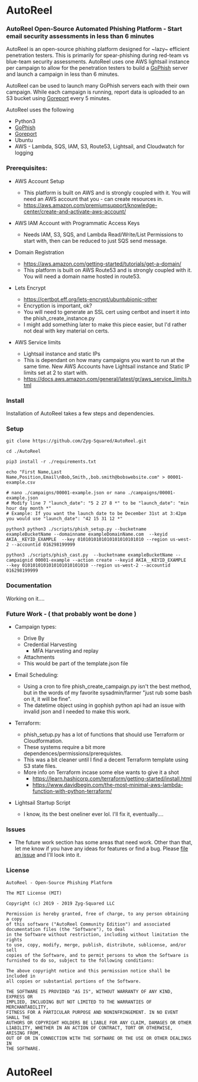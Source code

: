 AutoReel
=======
### AutoReel Open-Source Automated Phishing Platform - Start email security assessments in less than 6 minutes

AutoReel is an open-source phishing platform designed for ~lazy~ efficient penetration testers. This is primarily for spear-phishing during red-team vs blue-team security assessments. AutoReel uses one AWS lightsail instance per campaign to allow for the penetration testers to build a [GoPhish](https://github.com/gophish/gophish) server and launch a campaign in less than 6 minutes. 

AutoReel can be used to launch many GoPhish servers each with their own campaign. While each campaign is running, report data is uploaded to an S3 bucket using [Goreport](https://github.com/chrismaddalena/Goreport) every 5 minutes. 

AutoReel uses the following
 - Python3
 - [GoPhish](https://github.com/gophish/gophish)
 - [Goreport](https://github.com/chrismaddalena/Goreport)
 - Ubuntu
 - AWS - Lambda, SQS, IAM, S3, Route53, Lightsail, and Cloudwatch for logging


### Prerequisites:

 - AWS Account Setup
	 - This platform is built on AWS and is strongly coupled with it. You will need an AWS account that you  - can create resources in. 
	 - https://aws.amazon.com/premiumsupport/knowledge-center/create-and-activate-aws-account/

 - AWS IAM Account with Programmatic Access Keys
	 - Needs IAM, S3, SQS, and Lambda Read/Write/List Permissions to start with, then can be reduced to just SQS send message. 

 - Domain Registration
	 - https://aws.amazon.com/getting-started/tutorials/get-a-domain/
	 - This platform is built on AWS Route53 and is strongly coupled with it. You will need a domain name hosted in route53. 
	
 - Lets Encrypt
	 - https://certbot.eff.org/lets-encrypt/ubuntubionic-other 
	 - Encryption is important, ok?
	 - You will need to generate an SSL cert using certbot and insert it into the phish_create_instance.py
	 - I might add something later to make this piece easier, but I'd rather not deal with key material on certs. 
	
 - AWS Service limits
	 - Lightsail instance and static IPs
	 - This is dependant on how many campaigns you want to run at the same time. New AWS Accounts have Lightsail instance and Static IP limits set at 2 to start with. 
	 - https://docs.aws.amazon.com/general/latest/gr/aws_service_limits.html


### Install

Installation of AutoReel takes a few steps and dependencies. 


### Setup

    git clone https://github.com/Zyg-Squared/AutoReel.git

    cd ./AutoReel

    pip3 install -r ./requirements.txt

    echo "First Name,Last Name,Position,Email\nBob,Smith,,bob.smith@bobswebsite.com" > 00001-
    example.csv
    
    # nano ./campaigns/00001-example.json or nano ./campaigns/00001-example.json
    # Modify line 7 "launch_date": "5 2 27 8 *" to be "launch_date": "min hour day month *"
    # Example: If you want the launch date to be December 31st at 3:42pm you would use "launch_date": "42 15 31 12 *"

    python3 python3 ./scripts/phish_setup.py --bucketname exampleBucketName --domainname exampleDomainName.com  --keyid AKIA__KEYID_EXAMPLE  --key 0101010101010101010101010 --region us-west-2 --accountid 016298199999

    python3 ./scripts/phish_cast.py  --bucketname exampleBucketName --campaignid 00001-example --action create --keyid AKIA__KEYID_EXAMPLE  --key 0101010101010101010101010 --region us-west-2 --accountid 016298199999


### Documentation

Working on it....


### Future Work - ( that probably wont be done )
 - Campaign types: 
	 - Drive By
	 - Credential Harvesting
	 	- MFA Harvesting and replay
	 - Attachments
	 - This would be part of the template.json file 

 - Email Scheduling: 
	 - Using a cron to fire phish_create_campaign.py isn't the best method, but in the words of my favorite sysadmin/farmer "just rub some bash on it, it will be fine". 
	 - The datetime object using in gophish python api had an issue with invalid json and I needed to make this work. 

 - Terraform:
	 - phish_setup.py has a lot of functions that should use Terraform or Cloudformation. 
	 - These systems require a bit more dependences/permissions/prerequistes. 
	 - This was a bit cleaner until I find a decent Terraform template using S3 state files. 
	 - More info on Terraform incase some else wants to give it a shot
		 - https://learn.hashicorp.com/terraform/getting-started/install.html
		 - https://www.davidbegin.com/the-most-minimal-aws-lambda-function-with-python-terraform/

 - Lightsail Startup Script
	 - I know, its the best oneliner ever lol. I'll fix it, eventually....


### Issues

 - The future work section has some areas that need work. Other than that, let me know if you have any ideas for features or find a bug. Please [file an issue](https://github.com/Zyg-Squared/AutoReel/issues/new) and I'll look into it.


### License
```
AutoReel - Open-Source Phishing Platform

The MIT License (MIT)

Copyright (c) 2019 - 2019 Zyg-Squared LLC

Permission is hereby granted, free of charge, to any person obtaining a copy
of this software ("AutoReel Community Edition") and associated documentation files (the "Software"), to deal
in the Software without restriction, including without limitation the rights
to use, copy, modify, merge, publish, distribute, sublicense, and/or sell
copies of the Software, and to permit persons to whom the Software is
furnished to do so, subject to the following conditions:

The above copyright notice and this permission notice shall be included in
all copies or substantial portions of the Software.

THE SOFTWARE IS PROVIDED "AS IS", WITHOUT WARRANTY OF ANY KIND, EXPRESS OR
IMPLIED, INCLUDING BUT NOT LIMITED TO THE WARRANTIES OF MERCHANTABILITY,
FITNESS FOR A PARTICULAR PURPOSE AND NONINFRINGEMENT. IN NO EVENT SHALL THE
AUTHORS OR COPYRIGHT HOLDERS BE LIABLE FOR ANY CLAIM, DAMAGES OR OTHER
LIABILITY, WHETHER IN AN ACTION OF CONTRACT, TORT OR OTHERWISE, ARISING FROM,
OUT OF OR IN CONNECTION WITH THE SOFTWARE OR THE USE OR OTHER DEALINGS IN
THE SOFTWARE.
```
# AutoReel
